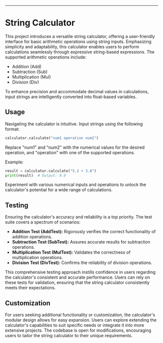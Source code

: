---

# String Calculator

This project introduces a versatile string calculator, offering a user-friendly interface for basic arithmetic operations using string inputs. Emphasizing simplicity and adaptability, this calculator enables users to perform calculations seamlessly through expressive string-based expressions. The supported arithmetic operations include:

- Addition (Add)
- Subtraction (Sub)
- Multiplication (Mul)
- Division (Div)

To enhance precision and accommodate decimal values in calculations, input strings are intelligently converted into float-based variables.

## Usage

Navigating the calculator is intuitive. Input strings using the following format:

```python
calculator.calculate("num1 operation num2")
```

Replace "num1" and "num2" with the numerical values for the desired operation, and "operation" with one of the supported operations.

Example:

```python
result = calculator.calculate("5.2 + 3.8")
print(result)  # Output: 9.0
```

Experiment with various numerical inputs and operations to unlock the calculator's potential for a wide range of calculations.

## Testing

Ensuring the calculator's accuracy and reliability is a top priority. The test suite covers a spectrum of scenarios:

- **Addition Test (AddTest):** Rigorously verifies the correct functionality of addition operations.
- **Subtraction Test (SubTest):** Assures accurate results for subtraction operations.
- **Multiplication Test (MulTest):** Validates the correctness of multiplication operations.
- **Division Test (DivTest):** Confirms the reliability of division operations.

This comprehensive testing approach instills confidence in users regarding the calculator's consistent and accurate performance. Users can rely on these tests for validation, ensuring that the string calculator consistently meets their expectations.

## Customization

For users seeking additional functionality or customization, the calculator's modular design allows for easy expansion. Users can explore extending the calculator's capabilities to suit specific needs or integrate it into more extensive projects. The codebase is open for modifications, encouraging users to tailor the string calculator to their unique requirements.
